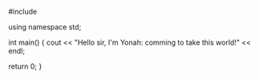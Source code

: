#include <iostream>

using namespace std;

int main()
{
  cout << "Hello sir, I'm Yonah: comming to take this world!" << endl;

  return 0;
}

